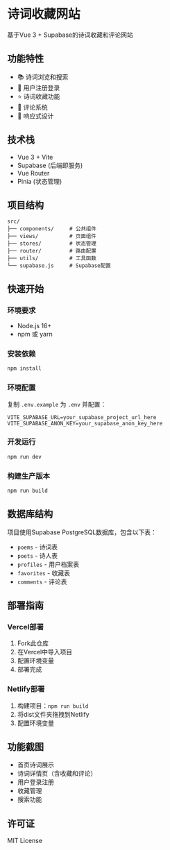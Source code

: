 # 诗词收藏网站

基于Vue 3 + Supabase的诗词收藏和评论网站

## 功能特性
- 📚 诗词浏览和搜索
- 🔐 用户注册登录
- ⭐ 诗词收藏功能
- 💬 评论系统
- 📱 响应式设计

## 技术栈
- Vue 3 + Vite
- Supabase (后端即服务)
- Vue Router
- Pinia (状态管理)

## 项目结构
```
src/
├── components/     # 公共组件
├── views/          # 页面组件
├── stores/         # 状态管理
├── router/         # 路由配置
├── utils/          # 工具函数
└── supabase.js     # Supabase配置
```

## 快速开始

### 环境要求
- Node.js 16+
- npm 或 yarn

### 安装依赖
```bash
npm install
```

### 环境配置
复制 `.env.example` 为 `.env` 并配置：
```
VITE_SUPABASE_URL=your_supabase_project_url_here
VITE_SUPABASE_ANON_KEY=your_supabase_anon_key_here
```

### 开发运行
```bash
npm run dev
```

### 构建生产版本
```bash
npm run build
```

## 数据库结构
项目使用Supabase PostgreSQL数据库，包含以下表：
- `poems` - 诗词表
- `poets` - 诗人表  
- `profiles` - 用户档案表
- `favorites` - 收藏表
- `comments` - 评论表

## 部署指南

### Vercel部署
1. Fork此仓库
2. 在Vercel中导入项目
3. 配置环境变量
4. 部署完成

### Netlify部署
1. 构建项目：`npm run build`
2. 将dist文件夹拖拽到Netlify
3. 配置环境变量

## 功能截图
- 首页诗词展示
- 诗词详情页（含收藏和评论）
- 用户登录注册
- 收藏管理
- 搜索功能

## 许可证
MIT License
